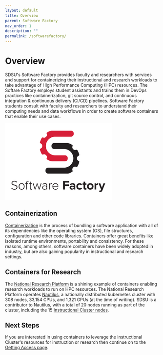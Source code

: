 ```yaml
---
layout: default
title: Overview
parent: Software Factory
nav_order: 1
description: ""
permalink: /softwarefactory/
---
```


# Overview
SDSU's Software Factory provides faculty and researchers with services and support for containerizing their instructional and research workloads to take advantage of High Performance Computing (HPC) resources. The Softare Factory employs student assistants and trains them in DevOps practices like containerization, git source control, and continuous integration & continuous delivery (CI/CD) pipelines. Software Factory students consult with faculty and researchers to understand their computing needs and data workflows in order to create software containers that enable their use cases.

![Software Factory](/images/softwarefactory/sf_logo_small.png)

## Containerization
[Containerization](https://en.wikipedia.org/wiki/Containerization_(computing)) is the process of bundling a software application with all of its dependencies like the operating system (OS), file structures, configuration and other code libraries. Containers offer great benefits like isolated runtime environments, portability and consistency. For these reasons, among others, software containers have been widely adopted in industry, but are also gaining popularity in instructional and research settings.

## Containers for Research
The [National Research Platform](https://nationalresearchplatform.org/) is a shining example of containers enabling research workloads to run on HPC resources. The National Research Platform operates [Nautilus](https://nationalresearchplatform.org/nautilus/), a nationally distributed kubernetes cluster with 308 nodes, 33,154 CPUs, and 1,321 GPUs (at the time of writing). SDSU is a contributor to Nautilus, with a total of 20 nodes running as part of the cluster, including the 15 [Instructional Cluster nodes](../instructionalcluster/architecture).

## Next Steps
If you are interested in using containers to leverage the Instructional Cluster's resources for instruction or research then continue on to the [Getting Access page](./gettingaccess).
